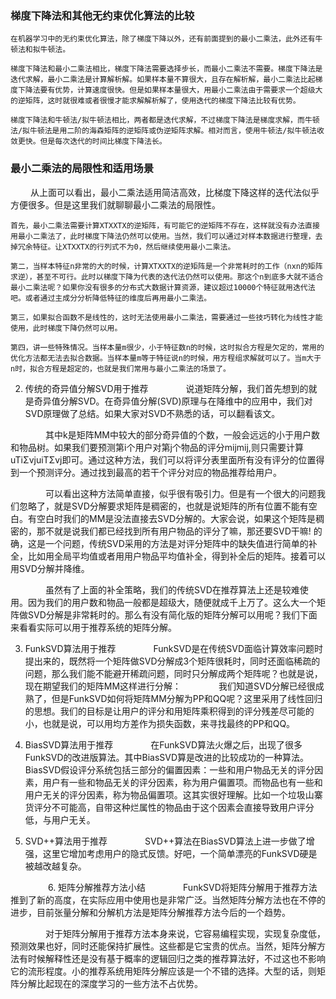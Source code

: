 ### 梯度下降法和其他无约束优化算法的比较
    在机器学习中的无约束优化算法，除了梯度下降以外，还有前面提到的最小二乘法，此外还有牛顿法和拟牛顿法。

    梯度下降法和最小二乘法相比，梯度下降法需要选择步长，而最小二乘法不需要。梯度下降法是迭代求解，最小二乘法是计算解析解。如果样本量不算很大，且存在解析解，最小二乘法比起梯度下降法要有优势，计算速度很快。但是如果样本量很大，用最小二乘法由于需要求一个超级大的逆矩阵，这时就很难或者很慢才能求解解析解了，使用迭代的梯度下降法比较有优势。

    梯度下降法和牛顿法/拟牛顿法相比，两者都是迭代求解，不过梯度下降法是梯度求解，而牛顿法/拟牛顿法是用二阶的海森矩阵的逆矩阵或伪逆矩阵求解。相对而言，使用牛顿法/拟牛顿法收敛更快。但是每次迭代的时间比梯度下降法长。


### 最小二乘法的局限性和适用场景　　
　　 从上面可以看出，最小二乘法适用简洁高效，比梯度下降这样的迭代法似乎方便很多。但是这里我们就聊聊最小二乘法的局限性。

    首先，最小二乘法需要计算XTXXTX的逆矩阵，有可能它的逆矩阵不存在，这样就没有办法直接用最小二乘法了，此时梯度下降法仍然可以使用。当然，我们可以通过对样本数据进行整理，去掉冗余特征。让XTXXTX的行列式不为0，然后继续使用最小二乘法。

    第二，当样本特征n非常的大的时候，计算XTXXTX的逆矩阵是一个非常耗时的工作（nxn的矩阵求逆），甚至不可行。此时以梯度下降为代表的迭代法仍然可以使用。那这个n到底多大就不适合最小二乘法呢？如果你没有很多的分布式大数据计算资源，建议超过10000个特征就用迭代法吧。或者通过主成分分析降低特征的维度后再用最小二乘法。

    第三，如果拟合函数不是线性的，这时无法使用最小二乘法，需要通过一些技巧转化为线性才能使用，此时梯度下降仍然可以用。

    第四，讲一些特殊情况。当样本量m很少，小于特征数n的时候，这时拟合方程是欠定的，常用的优化方法都无法去拟合数据。当样本量m等于特征说n的时候，用方程组求解就可以了。当m大于n时，拟合方程是超定的，也就是我们常用与最小二乘法的场景了。



2. 传统的奇异值分解SVD用于推荐
　　　　说道矩阵分解，我们首先想到的就是奇异值分解SVD。在奇异值分解(SVD)原理与在降维中的应用中，我们对SVD原理做了总结。如果大家对SVD不熟悉的话，可以翻看该文。

　　　　其中k是矩阵MM中较大的部分奇异值的个数，一般会远远的小于用户数和物品树。如果我们要预测第i个用户对第j个物品的评分mijmij,则只需要计算uTiΣvjuiTΣvj即可。通过这种方法，我们可以将评分表里面所有没有评分的位置得到一个预测评分。通过找到最高的若干个评分对应的物品推荐给用户。

　　　　可以看出这种方法简单直接，似乎很有吸引力。但是有一个很大的问题我们忽略了，就是SVD分解要求矩阵是稠密的，也就是说矩阵的所有位置不能有空白。有空白时我们的MM是没法直接去SVD分解的。大家会说，如果这个矩阵是稠密的，那不就是说我们都已经找到所有用户物品的评分了嘛，那还要SVD干嘛! 的确，这是一个问题，传统SVD采用的方法是对评分矩阵中的缺失值进行简单的补全，比如用全局平均值或者用用户物品平均值补全，得到补全后的矩阵。接着可以用SVD分解并降维。

　　　　虽然有了上面的补全策略，我们的传统SVD在推荐算法上还是较难使用。因为我们的用户数和物品一般都是超级大，随便就成千上万了。这么大一个矩阵做SVD分解是非常耗时的。那么有没有简化版的矩阵分解可以用呢？我们下面来看看实际可以用于推荐系统的矩阵分解。

3. FunkSVD算法用于推荐
　　　　FunkSVD是在传统SVD面临计算效率问题时提出来的，既然将一个矩阵做SVD分解成3个矩阵很耗时，同时还面临稀疏的问题，那么我们能不能避开稀疏问题，同时只分解成两个矩阵呢？也就是说，现在期望我们的矩阵MM这样进行分解：
　　　　我们知道SVD分解已经很成熟了，但是FunkSVD如何将矩阵MM分解为PP和QQ呢？这里采用了线性回归的思想。我们的目标是让用户的评分和用矩阵乘积得到的评分残差尽可能的小，也就是说，可以用均方差作为损失函数，来寻找最终的PP和QQ。


4. BiasSVD算法用于推荐
　　　　在FunkSVD算法火爆之后，出现了很多FunkSVD的改进版算法。其中BiasSVD算是改进的比较成功的一种算法。BiasSVD假设评分系统包括三部分的偏置因素：一些和用户物品无关的评分因素，用户有一些和物品无关的评分因素，称为用户偏置项。而物品也有一些和用户无关的评分因素，称为物品偏置项。这其实很好理解。比如一个垃圾山寨货评分不可能高，自带这种烂属性的物品由于这个因素会直接导致用户评分低，与用户无关。


5. SVD++算法用于推荐
　　　　SVD++算法在BiasSVD算法上进一步做了增强，这里它增加考虑用户的隐式反馈。好吧，一个简单漂亮的FunkSVD硬是被越改越复杂。

　　　　
6. 矩阵分解推荐方法小结
　　　　FunkSVD将矩阵分解用于推荐方法推到了新的高度，在实际应用中使用也是非常广泛。当然矩阵分解方法也在不停的进步，目前张量分解和分解机方法是矩阵分解推荐方法今后的一个趋势。

　　　　对于矩阵分解用于推荐方法本身来说，它容易编程实现，实现复杂度低，预测效果也好，同时还能保持扩展性。这些都是它宝贵的优点。当然，矩阵分解方法有时候解释性还是没有基于概率的逻辑回归之类的推荐算法好，不过这也不影响它的流形程度。小的推荐系统用矩阵分解应该是一个不错的选择。大型的话，则矩阵分解比起现在的深度学习的一些方法不占优势。

